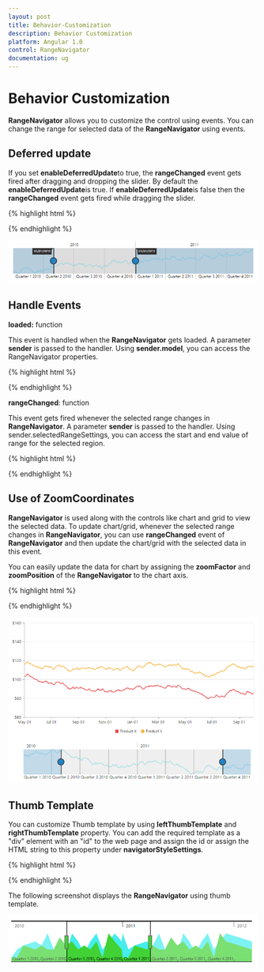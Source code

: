 ```yaml
---
layout: post
title: Behavior-Customization
description: Behavior Customization
platform: Angular 1.0
control: RangeNavigator
documentation: ug
---
```


# Behavior Customization

**RangeNavigator** allows you to customize the control using events. You can change the range for selected data of the **RangeNavigator** using events.

## Deferred update

If you set **enableDeferredUpdate**to true, the **rangeChanged** event gets fired after dragging and dropping the slider. By default the **enableDeferredUpdate**is true. If **enableDeferredUpdate**is false then the **rangeChanged** event gets fired while dragging the slider.


{% highlight html %}

<html xmlns="http://www.w3.org/1999/xhtml" lang="en" ng-app="RangeApp">
    <head>
        <title>Essential Studio for AngularJS: RangeNavigator</title>
        <!--CSS and Script file References -->
    </head>
    <body ng-controller="RangeCtrl">
       <div id="rangecontainer">
       <ej-rangenavigator e-enabledeferredupdate="true">
       </ej-rangenavigator>
       </div>
    <script>
        angular.module('RangeApp', ['ejangular'])
        .controller('RangeCtrl', function ($scope) {
                });
    </script>
   </body>
</html>


{% endhighlight %}


![](Behavior-Customization_images/Behavior-Customization_img1.png) 


## Handle Events

**loaded:** function

This event is handled when the **RangeNavigator** gets loaded. A parameter **sender** is passed to the handler. Using **sender.model**, you can access the RangeNavigator properties. 

{% highlight html %}

<html xmlns="http://www.w3.org/1999/xhtml" lang="en" ng-app="RangeApp">
    <head>
        <title>Essential Studio for AngularJS: RangeNavigator</title>
        <!--CSS and Script file References -->
    </head>
    <body ng-controller="RangeCtrl">
       <div id="rangecontainer">
       <ej-rangenavigator e-loaded=loaded></ej-rangenavigator>
       </div>
    <script>
        angular.module('RangeApp', ['ejangular'])
        .controller('RangeCtrl', function ($scope) {
                $scope.loaded="load"
                });
        function load(sender) {
            sender.model.isResponsive = false;
              }
    </script>
   </body>
</html>



{% endhighlight %}


**rangeChanged**: function

This event gets fired whenever the selected range changes in **RangeNavigator**. A parameter **sender** is passed to the handler. Using sender.selectedRangeSettings, you can access the start and end value of range for the selected region. 

{% highlight html %}

<html xmlns="http://www.w3.org/1999/xhtml" lang="en" ng-app="RangeApp">
    <head>
        <title>Essential Studio for AngularJS: RangeNavigator</title>
        <!--CSS and Script file References -->
    </head>
    <body ng-controller="RangeCtrl">
       <div id="rangecontainer">
       <ej-rangenavigator e-rangechanged=rangechanged></ej-rangenavigator>
       </div>
    <script>
        angular.module('RangeApp', ['ejangular'])
        .controller('RangeCtrl', function ($scope) {
                $scope.rangechanged="range"
                });
        function range(sender) {
               console.log(sender.selectedRangeSettings.start);
              }
    </script>
   </body>
</html>


{% endhighlight %}

## Use of ZoomCoordinates

**RangeNavigator** is used along with the controls like chart and grid to view the selected data. To update chart/grid, whenever the selected range changes in **RangeNavigator**, you can use **rangeChanged** event of **RangeNavigator** and then update the chart/grid with the selected data in this event. 

You can easily update the data for chart by assigning the **zoomFactor** and **zoomPosition** of the **RangeNavigator** to the chart axis.

{% highlight html %}

<html xmlns="http://www.w3.org/1999/xhtml" lang="en" ng-app="RangeApp">
    <head>
        <title>Essential Studio for AngularJS: RangeNavigator</title>
        <!--CSS and Script file References -->
    </head>
    <body ng-controller="RangeCtrl">
       <div id="rangecontainer">
       <ej-rangenavigator e-rangechanged="onchartloaded"></ej-rangenavigator>
         </div>
    <script>
        angular.module('RangeApp', ['ejangular'])
        .controller('RangeCtrl', function ($scope) {
                     });
          // setting zoom factor and position for chart axis in rangeChanged event.             
        function onchartloaded(sender) {
        var chartobj = $("#container").data("ejChart");
        if (chartobj != null) {
            chartobj.model.axes[0].zoomPosition = sender.zoomPosition;
            chartobj.model.axes[0].zoomFactor = sender.zoomFactor;
        }
        $("#container").ejChart("redraw");
    }
    </script>
   </body>
</html>
   


{% endhighlight %}



![](Behavior-Customization_images/Behavior-Customization_img2.png) 

## Thumb Template

You can customize Thumb template by using **leftThumbTemplate** and **rightThumbTemplate** property. You can add the required template as a "div" element with an "id" to the web page and assign the id or assign the HTML string to this property under **navigatorStyleSettings**.

{% highlight html %}

 
 <html xmlns="http://www.w3.org/1999/xhtml" lang="en" ng-app="RangeApp">
    <head>
        <title>Essential Studio for AngularJS: RangeNavigator</title>
        <!--CSS and Script file References -->
    </head>
    <body ng-controller="RangeCtrl">
     <div id="rangecontainer">
       <ej-rangenavigator e-navigatorstylesettings-leftthumbtemplate="left" 
       e-navigatorstylesettings-rightthumbtemplate="right"></ej-rangenavigator>
       </div>
       <script type="text/x-jsrender" id="left" >
       <svg height="24" width="32" style="fill:#DD4A4A;stroke:black;">
       <path d="M2 2 L2 22 L22 22 L32 12 L22 2 Z" />
       </svg>
       </script>
       <script type="text/x-jsrender" id="right">
       <svg height="24" width="32" style="fill:#DD4A4A;stroke:black; ">
       <path d="M2 12 L12 22 L32 22 L32 2 L12 2 Z" />
       </svg>
       </script>
     <script>
        angular.module('RangeApp', ['ejangular'])
        .controller('RangeCtrl', function ($scope) {
                });
    </script>
   </body>
</html>      



{% endhighlight %}



The following screenshot displays the **RangeNavigator** using thumb template.

![](Behavior-Customization_images/Behavior-Customization_img3.png) 
